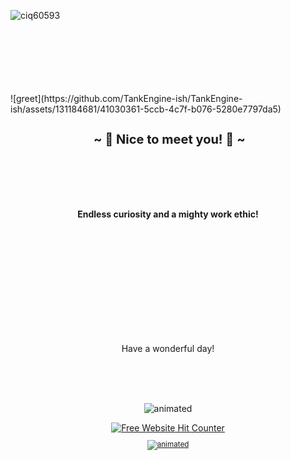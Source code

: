 
<p align="center">

![ciq60593](https://github.com/TankEngine-ish/TankEngine-ish/assets/131184681/0d012ea0-b2b6-44ff-b1be-2ec4d232394e)

</p>


<br />
<br />
<br />
<br />
<br />
<br />
![greet](https://github.com/TankEngine-ish/TankEngine-ish/assets/131184681/41030361-5ccb-4c7f-b076-5280e7797da5)

<h2 align="center" style="font-size: 20px"> ~ 📇 Nice to meet you! 📇 ~</h2>
<br />
<br />

<br />
<br />

<p align="center">
<strong>Endless curiosity and a mighty work ethic!</strong>
</p>

<br />
<br />
<br />
<br />
<br />
<br />
<br />
<br />
<br />
<br />

<p align="center">
Have a wonderful day!
</p>

<br />
<br />
<br />

<p align="center">
  <img src="![dolphinsplay](https://github.com/TankEngine-ish/TankEngine-ish/assets/131184681/57adfa57-a95c-4d50-a772-437082d036e7)" alt="animated" />
</p>

<div align='center'><a href='https://www.free-website-hit-counter.com'><img src='https://www.free-website-hit-counter.com/c.php?d=9&id=157178&s=16' border='0' alt='Free Website Hit Counter'></a><br / ><small><a href='https://www.free-website-hit-counter.com'></div>



<p align="center">
  <img src="![safewave](https://github.com/TankEngine-ish/TankEngine-ish/assets/131184681/6ff06c56-98b1-4dc1-97a3-8519493fe626)
" alt="animated" />
</p>

